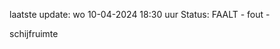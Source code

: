 laatste update: 
wo 10-04-2024 18:30   uur 
Status: FAALT - fout - 
<div class="service R">schijfruimte</div>